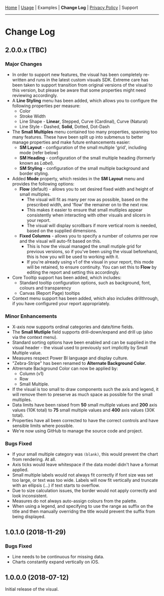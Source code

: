 [Home](../readme.md) | [Usage](./usage.md) | Examples | **Change Log** | [Privacy Policy](./privacy_policy.md) | Support

---

# Change Log

## 2.0.0.x (TBC)

### Major Changes

* In order to support new features, the visual has been completely re-written and runs in the latest custom visuals SDK. Extreme care has been taken to support transition from original versions of the visual to this version, but please be aware that some properties might need reviewing accordingly.
* A **Line Styling** menu has been added, which allows you to configure the following properties per measure:
    * Color
    * Stroke Width
    * Line Shape - **Linear**, Stepped, Curve (Cardinal), Curve (Natural)
    * Line Style - Dashed, **Solid**, Dotted, Dot-Dash
* The **Small Multiples** menu contained too many properties, spanning too many features. These have been split up into submenus to better manage properties and make future enhancements easier:
    * **SM Layout** - configuration of the small multiple 'grid', including mode (refer below)
    * **SM Heading** - configuration of the small multiple heading (formerly known as *Label*).
    * **SM Styling** - configuration of the small multiple background and border styling.
* Added **Mode** property, which resides in the **SM Layout** menu and provides the following options:
    * **Flow** (default) - allows you to set desired fixed width and height of small multiples. 
        * The visual will fit as many per row as possible, based on the prescribed width, and 'flow' the remainer on to the next row.
        * This makes it easier to ensure that small mutliples appear consistently when interacting with other visuals and slicers in your report.
        * The visual will display scrollbars if more vertical room is needed, based on the supplied dimensions.
    * **Fixed Columns** - allows you to specify a number of columns per row and the visual will auto-fit based on this.
        * This is how the visual managed the small mutiple grid for previous versions, so if you've been using the visual beforehand, this is how you will be used to working with it.
        * If you're already using v1 of the visual in your report, this mode will be retained, to ensure continuity. You can set this to **Flow** by editing the report and setting this accordingly.
* Core Tooltip support has been added, which includes:
    * Standard tooltip configuration options, such as background, font, colours and transparency
    * Canvas (Report Page) tooltips
* Context menu support has been added, which also includes drillthrough, if you have configured your report appropriately.

### Minor Enhancements

* X-axis now supports ordinal categories and date/time fields.
* The **Small Mutliple** field supports drill-down/expand and drill up (also via the context menu).
* Standard sorting options have been enabled and can be supplied in the visual header - the visual used to previously sort implicitly by Small Multiple value.
* Measures respect Power BI language and display culture.
* "Zebra-Stripe" has been renamed to **Alternate Background Color**.
* Altrernate Background Color can now be applied by:
    * Column (v1)
    * Row
    * Small Multiple.
* If the visual is too small to draw components such the axis and legend, it will remove them to preserve as much space as possible for the small multiples.
* Data limits have been raised from **50** small multiple values and **200** axis values (10K total) to **75** small multiple values and **400** axis values (30K total).
* Properties have all been corrected to have the correct controls and have sensible limits where possible.
* We're now using GitHub to manage the source code and project.

### Bugs Fixed

* If your small multiple category was `(blank)`, this would prevent the chart from rendering. At all.
* Axis ticks would leave whitespace if the data model didn't have a format applied.
* Small multiple labels would not always fit correctly if font size was set too large, or text was too wide. Labels will now fit vertically and truncate with an ellipsis (...) if text starts to overflow.
* Due to size calculation issues, the border would not apply correctly and look inconsistent.
* Measures do not always auto-assign colours from the palette.
* When using a legend, and specifying to use the range as suffix on the title and then manually overridng the title would prevent the suffix from being displayed.


## 1.0.1.0 (2018-11-29)

### Bugs Fixed

* Line needs to be continuous for missing data.
* Charts constantly expand vertically on iOS.

## 1.0.0.0 (2018-07-12)

Initial release of the visual.